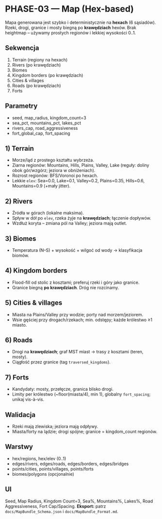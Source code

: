 # PHASE-03 — Map (Hex-based)

Mapa generowana jest szybko i deterministycznie na **hexach** (6 sąsiadów). Rzeki, drogi, granice i mosty biegną po **krawędziach** hexów. Brak heightmap – używamy prostych regionów i lekkiej wysokości 0..1.

## Sekwencja
1. Terrain (regiony na hexach)
2. Rivers (po krawędziach)
3. Biomes
4. Kingdom borders (po krawędziach)
5. Cities & villages
6. Roads (po krawędziach)
7. Forts

## Parametry
- seed, map_radius, kingdom_count=3
- sea_pct, mountains_pct, lakes_pct
- rivers_cap, road_aggressiveness
- fort_global_cap, fort_spacing

## 1) Terrain
- Morze/ląd z prostego kształtu wybrzeża.
- Ziarna regionów: Mountains, Hills, Plains, Valley, Lake (reguły: doliny obok gór/wzgórz; jeziora w obniżeniach).
- Rozrost regionów: BFS/Voronoi po hexach.
- Lekkie `elev`: Sea=0.0, Lake=0.1, Valley=0.2, Plains=0.35, Hills=0.6, Mountains=0.9 (+mały jitter).

## 2) Rivers
- Źródła w górach (lokalne maksima).
- Spływ w dół po `elev`, rzeka żyje na **krawędziach**; łączenie dopływów.
- Wzdłuż koryta – zmiana pól na Valley; jeziora mają outlet.

## 3) Biomes
- Temperatura (N–S) + wysokość + wilgoć od wody → klasyfikacja biomów.

## 4) Kingdom borders
- Flood-fill od stolic z kosztami; preferuj rzeki i góry jako granice.
- Granice biegną **po krawędziach**. Dróg nie rozcinamy.

## 5) Cities & villages
- Miasta na Plains/Valley przy wodzie; porty nad morzem/jeziorem.
- Wsie gęściej przy drogach/rzekach; min. odstępy; każde królestwo ≥1 miasto.

## 6) Roads
- Drogi na **krawędziach**; graf MST miast → trasy z kosztami (teren, mosty).
- Ciągłość przez granice (tag `traversed_kingdoms`).

## 7) Forts
- Kandydaty: mosty, przełęcze, granica blisko drogi.
- Limity per królestwo (~floor(miasta/4), min 1), globalny `fort_spacing`; unikaj vis-à-vis.

## Walidacja
- Rzeki mają zlewiska; jeziora mają odpływy.
- Miasta/forty na lądzie; drogi spójne; granice = kingdom_count regionów.

## Warstwy
- hex/regions, hex/elev (0..1)
- edges/rivers, edges/roads, edges/borders, edges/bridges
- points/cities, points/villages, points/forts
- biomes/polygons (opcjonalnie)

## UI
Seed, Map Radius, Kingdom Count=3, Sea%, Mountains%, Lakes%, Road Aggressiveness, Fort Cap/Spacing.
**Eksport:** patrz `docs/MapBundle_Schema.json` i `docs/MapBundle_Format.md`.
